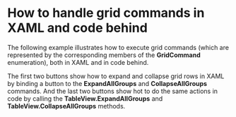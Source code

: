 # How to handle grid commands in XAML and code behind


<p>The following example illustrates how to execute grid commands (which are represented by the corresponding members of the <strong>GridCommand</strong> enumeration), both in XAML and in code behind.</p><p>The first two buttons show how to expand and collapse grid rows in XAML by binding a button to the <strong>ExpandAllGroups</strong> and <strong>CollapseAllGroups</strong> commands. And the last two buttons show hot to do the same actions in code by calling the <strong>TableView.ExpandAllGroups</strong> and <strong>TableView.CollapseAllGroups</strong> methods.</p>

<br/>

